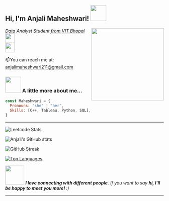 <h2> Hi, I'm Anjali Maheshwari! <img src="https://media.giphy.com/media/mGcNjsfWAjY5AEZNw6/giphy.gif" width="50"></h2>
<img align='right' src="https://media.giphy.com/media/ieyl9zmCjO4b4t6qoY/giphy.gif" width="230">
<p><em>Data Analyst Student <a href="http://www.unb.br">from VIT Bhopal</a><img src="https://media.giphy.com/media/fYSnHlufseco8Fh93Z/giphy.gif" width="30"></br>

<!-- Developer Consultant at <a href="https://www.thoughtworks.com">ThoughtWorks</a> -->
<img src="https://media.giphy.com/media/WUlplcMpOCEmTGBtBW/giphy.gif" width="30"> 
</em></p>

📫You can reach me at: [anjalimaheshwari211@gmail.com](mailto:anjalimaheshwari211@gmail.com)



### <img src="https://media.giphy.com/media/VgCDAzcKvsR6OM0uWg/giphy.gif" width="50"> A little more about me...  

```javascript
const Maheshwari = {
  Pronouns: "she" | "her",
  Skills: [C++, Tableau, Python, SQL],
}
```

***

![Leetcode Stats](https://leetcard.jacoblin.cool/anjalimaheshwari211?ext=heatmap)


![Anjali's GitHub stats](https://github-readme-stats.vercel.app/api?username=anjalim28&show_icons=true&theme=radical)


![GitHub Streak](https://github-readme-streak-stats.herokuapp.com/?user=anjalim28&theme=dark&count_private=true&bg_color=0d1116&title_color=ce09ec&text_color=a4aacb&icon_color=007ec6)

<a href="https://github.com/anjalim28" align="left"><img src="https://github-readme-stats.vercel.app/api/top-langs/?username=anjalim28&langs_count=10&title_color=facc15&text_color=ffffff&icon_color=0891b2&bg_color=1c1917&hide_border=true&locale=en&custom_title=Top%20%Languages" alt="Top Languages" /></a>


<img src="https://media.giphy.com/media/LnQjpWaON8nhr21vNW/giphy.gif" width="60"> <em><b>I love connecting with different people.</b> If you want to say <b>hi, I'll be happy to meet you more! </b> :) </em>

---
